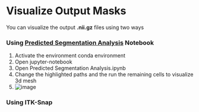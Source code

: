 # Visualize Output Masks
You can visualize the output **.nii.gz** files using two ways

### Using [Predicted Segmentation Analysis](https://github.com/leamelki/MicroCTsegmentation/blob/master/Noteooks/Predicted%20Segmentation%20Analysis.ipynb) Notebook
1. Activate the environment conda environment
2. Open jupyter-notebook
3. Open Predicted Segmentation Analysis.ipynb
4. Change the highlighted paths and the run the remaining cells to visualize 3d mesh
5. ![image](https://user-images.githubusercontent.com/43179913/150406185-2d7ed9fc-3343-4d44-a701-f81c4f03313b.png)

### Using ITK-Snap
